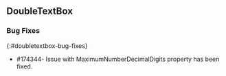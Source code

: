 ## DoubleTextBox

### Bug Fixes
{:#doubletextbox-bug-fixes}

* \#174344- Issue with MaximumNumberDecimalDigits property has been fixed.
